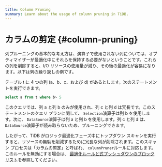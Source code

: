 ```yaml
---
title: Column Pruning
summary: Learn about the usage of column pruning in TiDB.
---
```


# カラムの剪定 {#column-pruning}

列プルーニングの基本的な考え方は、演算子で使用されない列については、オプティマイザーが最適化中にそれらを保持する必要がないということです。これらの列を削除すると、I/O リソースの使用量が減り、その後の最適化が容易になります。以下は列の繰り返しの例です。

テーブル t に 4 つの列 (a、b、c、および d) があるとします。次のステートメントを実行できます。


```sql
select a from t where b> 5
```

このクエリでは、列 a と列 b のみが使用され、列 c と列 d は冗長です。このステートメントのクエリ プランに関して、 `Selection`演算子は列 b を使用します。次に、 `DataSource`演算子は列 a と列 b を使用します。列 c と列 d は、 `DataSource`演算子が読み取らないため、プルーニングできます。

したがって、TiDB がロジック最適化フェーズ中にトップダウン スキャンを実行すると、リソースの無駄を削減するために冗長な列が削除されます。このスキャン プロセスは「カラムの剪定」と呼ばれ、 `columnPruner`ルールに対応します。このルールを無効にする場合は、 [最適化ルールと式プッシュダウンのブロックリスト](/blocklist-control-plan.md)を参照してください。

